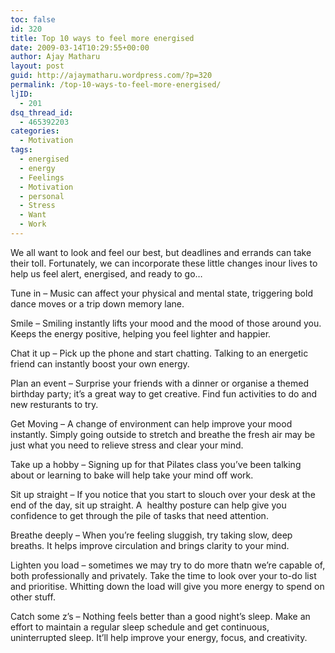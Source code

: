 ```yaml
---
toc: false
id: 320
title: Top 10 ways to feel more energised
date: 2009-03-14T10:29:55+00:00
author: Ajay Matharu
layout: post
guid: http://ajaymatharu.wordpress.com/?p=320
permalink: /top-10-ways-to-feel-more-energised/
ljID:
  - 201
dsq_thread_id:
  - 465392203
categories:
  - Motivation
tags:
  - energised
  - energy
  - Feelings
  - Motivation
  - personal
  - Stress
  - Want
  - Work
---
```

We all want to look and feel our best, but deadlines and errands can take their toll. Fortunately, we can incorporate these little changes inour lives to help us feel alert, energised, and ready to go&#8230;

Tune in &#8211; Music can affect your physical and mental state, triggering bold dance moves or a trip down memory lane.

Smile &#8211; Smiling instantly lifts your mood and the mood of those around you. Keeps the energy positive, helping you feel lighter and happier.

Chat it up &#8211; Pick up the phone and start chatting. Talking to an energetic friend can instantly boost your own energy.

Plan an event &#8211; Surprise your friends with a dinner or organise a themed birthday party; it&#8217;s a great way to get creative. Find fun activities to do and new resturants to try.

Get Moving &#8211; A change of environment can help improve your mood instantly. Simply going outside to stretch and breathe the fresh air may be just what you need to relieve stress and clear your mind.

Take up a hobby &#8211; Signing up for that Pilates class you&#8217;ve been talking about or learning to bake will help take your mind off work.

Sit up straight &#8211; If you notice that you start to slouch over your desk at the end of the day, sit up straight. A  healthy posture can help give you confidence to get through the pile of tasks that need attention.

Breathe deeply &#8211; When you&#8217;re feeling sluggish, try taking slow, deep breaths. It helps improve circulation and brings clarity to your mind.

Lighten you load &#8211; sometimes we may try to do more thatn we&#8217;re capable of, both professionally and privately. Take the time to look over your to-do list and prioritise. Whitting down the load will give you more energy to spend on other stuff.

Catch some z&#8217;s &#8211; Nothing feels better than a good night&#8217;s sleep. Make an effort to maintain a regular sleep schedule and get continuous, uninterrupted sleep. It&#8217;ll help improve your energy, focus, and creativity.
